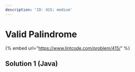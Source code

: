 ```yaml
---
description: 'ID: 415; medium'
---
```


# Valid Palindrome

{% embed url="https://www.lintcode.com/problem/415/" %}

## Solution 1 \(Java\)

```java

```

